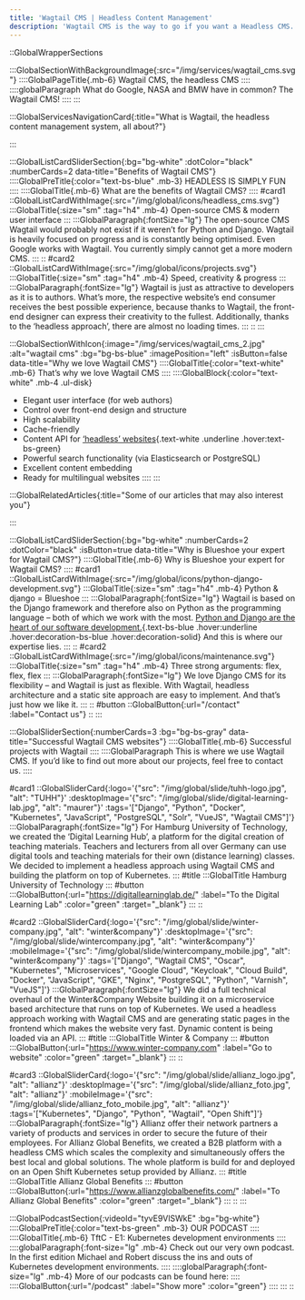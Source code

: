 ```yaml
---
title: 'Wagtail CMS | Headless Content Management'
description: 'Wagtail CMS is the way to go if you want a Headless CMS. ✅ Super fast ✅ Multi-lingual ✅  Easy feature adoption|Check it out!'
---
```


::GlobalWrapperSections

:::GlobalSectionWithBackgroundImage{:src="/img/services/wagtail_cms.svg"}
::::GlobalPageTitle{.mb-6}
Wagtail CMS, the headless CMS
::::
::::globalParagraph
What do Google, NASA and BMW have in common? The Wagtail CMS!
::::
:::

:::GlobalServicesNavigationCard{:title="What is Wagtail, the headless content management system, all about?"}

:::

:::GlobalListCardSliderSection{:bg="bg-white" :dotColor="black" :numberCards=2 data-title="Benefits of Wagtail CMS"}
::::GlobalPreTitle{:color="text-bs-blue" .mb-3}
HEADLESS IS SIMPLY FUN
::::
::::GlobalTitle{.mb-6}
What are the benefits of Wagtail CMS?
::::
#card1
::GlobalListCardWithImage{:src="/img/global/icons/headless_cms.svg"}
:::GlobalTitle{:size="sm" :tag="h4" .mb-4}
Open-source CMS & modern user interface
:::
:::GlobalParagraph{:fontSize="lg"}
The open-source CMS Wagtail would probably not exist if it weren’t for Python and Django. Wagtail is heavily focused on progress and is constantly being optimised. Even Google works with Wagtail. You currently simply cannot get a more modern CMS.
:::
::
#card2
::GlobalListCardWithImage{:src="/img/global/icons/projects.svg"}
:::GlobalTitle{:size="sm" :tag="h4" .mb-4}
Speed, creativity & progress
:::
:::GlobalParagraph{:fontSize="lg"}
Wagtail is just as attractive to developers as it is to authors. What’s more, the respective website’s end consumer receives the best possible experience, because thanks to Wagtail, the front-end designer can express their creativity to the fullest. Additionally, thanks to the ‘headless approach’, there are almost no loading times.
:::
::
:::

:::GlobalSectionWithIcon{:image="/img/services/wagtail_cms_2.jpg" :alt="wagtail cms" :bg="bg-bs-blue" :imagePosition="left" :isButton=false data-title="Why we love Wagtail CMS"}
::::GlobalTitle{:color="text-white" .mb-6}
That’s why we love Wagtail CMS
::::
::::GlobalBlock{:color="text-white" .mb-4 .ul-disk}
- Elegant user interface (for web authors)
- Control over front-end design and structure
- High scalability
- Cache-friendly
- Content API for [‘headless’ websites](/our-services/headless-cms){.text-white .underline .hover:text-bs-green}
- Powerful search functionality (via Elasticsearch or PostgreSQL)
- Excellent content embedding
- Ready for multilingual websites
::::
:::

:::GlobalRelatedArticles{:title="Some of our articles that may also interest you"}

:::

:::GlobalListCardSliderSection{:bg="bg-white" :numberCards=2 :dotColor="black" :isButton=true data-title="Why is Blueshoe your expert for Wagtail CMS?"}
::::GlobalTitle{.mb-6}
Why is Blueshoe your expert for Wagtail CMS?
::::
#card1
::GlobalListCardWithImage{:src="/img/global/icons/python-django-development.svg"}
:::GlobalTitle{:size="sm" :tag="h4" .mb-4}
Python & django = Blueshoe
:::
:::GlobalParagraph{:fontSize="lg"}
Wagtail is based on the Django framework and therefore also on Python as the programming language – both of which we work with the most. [Python and Django are the heart of our software development.](/our-services/python-django-agency){.text-bs-blue .hover:underline .hover:decoration-bs-blue .hover:decoration-solid} And this is where our expertise lies.
:::
::
#card2
::GlobalListCardWithImage{:src="/img/global/icons/maintenance.svg"}
:::GlobalTitle{:size="sm" :tag="h4" .mb-4}
Three strong arguments: flex, flex, flex
:::
:::GlobalParagraph{:fontSize="lg"}
We love Django CMS for its flexibility – and Wagtail is just as flexible. With Wagtail, headless architecture and a static site approach are easy to implement. And that’s just how we like it.
:::
::
#button
::GlobalButton{:url="/contact" :label="Contact us"}
::
:::

:::GlobalSliderSection{:numberCards=3 :bg="bg-bs-gray" data-title="Successful Wagtail CMS websites"}
::::GlobalTitle{.mb-6}
Successful projects with Wagtail
::::
::::GlobalParagraph
This is where we use Wagtail CMS. If you’d like to find out more about our projects, feel free to contact us.
::::

#card1
::GlobalSliderCard{:logo='{"src": "/img/global/slide/tuhh-logo.jpg", "alt": "TUHH"}' :desktopImage='{"src": "/img/global/slide/digital-learning-lab.jpg", "alt": "maurer"}' :tags='["Django", "Python", "Docker", "Kubernetes", "JavaScript", "PostgreSQL", "Solr", "VueJS", "Wagtail CMS"]'}
:::GlobalParagraph{:fontSize="lg"}
For Hamburg University of Technology, we created the ‘Digital Learning Hub’, a platform for the digital creation of teaching materials. Teachers and lecturers from all over Germany can use digital tools and teaching materials for their own (distance learning) classes. We decided to implement a headless approach using Wagtail CMS and building the platform on top of Kubernetes.
:::
#title
:::GlobalTitle
Hamburg University of Technology
:::
#button
:::GlobalButton{:url="https://digitallearninglab.de/" :label="To the Digital Learning Lab" :color="green" :target="_blank"}
:::
::

#card2
::GlobalSliderCard{:logo='{"src": "/img/global/slide/winter-company.jpg", "alt": "winter&company"}' :desktopImage='{"src": "/img/global/slide/wintercompany.jpg", "alt": "winter&company"}' :mobileImage='{"src": "/img/global/slide/wintercompany_mobile.jpg", "alt": "winter&company"}' :tags='["Django", "Wagtail CMS", "Oscar", "Kubernetes", "Microservices", "Google Cloud", "Keycloak", "Cloud Build", "Docker", "JavaScript", "GKE", "Nginx", "PostgreSQL", "Python", "Varnish", "VueJS"]'}
:::GlobalParagraph{:fontSize="lg"}
We did a full technical overhaul of the Winter&Company Website building it on a microservice based architecture that runs on top of Kubernetes. We used a headless approach working with Wagtail CMS and are generating static pages in the frontend which makes the website very fast. Dynamic content is being loaded via an API.
:::
#title
:::GlobalTitle
Winter & Company
:::
#button
:::GlobalButton{:url="https://www.winter-company.com" :label="Go to website" :color="green" :target="_blank"}
:::
::

#card3
::GlobalSliderCard{:logo='{"src": "/img/global/slide/allianz_logo.jpg", "alt": "allianz"}' :desktopImage='{"src": "/img/global/slide/allianz_foto.jpg", "alt": "allianz"}' :mobileImage='{"src": "/img/global/slide/allianz_foto_mobile.jpg", "alt": "allianz"}' :tags='["Kubernetes", "Django", "Python", "Wagtail", "Open Shift"]'}
:::GlobalParagraph{:fontSize="lg"}
Allianz offer their network partners a variety of products and services in order to secure the future of their employees. For Allianz Global Benefits, we created a B2B platform with a headless CMS which scales the complexity and simultaneously offers the best local and global solutions. The whole platform is build for and deployed on an Open Shift Kubernetes setup provided by Allianz.
:::
#title
:::GlobalTitle
Allianz Global Benefits
:::
#button
:::GlobalButton{:url="https://www.allianzglobalbenefits.com/" :label="To Allianz Global Benefits" :color="green" :target="_blank"}
:::
::
:::

:::GlobalPodcastSection{:videoId="tyvE9VlSWkE" :bg="bg-white"}
::::GlobalPreTitle{:color="text-bs-green" .mb-3}
OUR PODCAST
::::
::::GlobalTitle{.mb-6}
TftC - E1: Kubernetes development environments
::::
::::globalParagraph{:font-size="lg" .mb-4}
Check out our very own podcast. In the first edition Michael and Robert discuss the ins and outs of Kubernetes development environments.
::::
::::globalParagraph{:font-size="lg" .mb-4}
More of our podcasts can be found here:
::::
::::GlobalButton{:url="/podcast" :label="Show more" :color="green"}
::::
:::
::